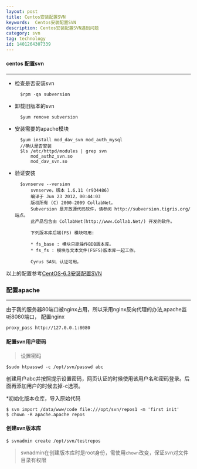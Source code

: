 ```yaml
---
layout: post
title: Centos安装配置SVN
keywords:  Centos安装配置SVN
description: Centos安装配置SVN遇到问题
category: svn
tag: technology
id: 1401264307339
---
```


#### centos 配置svn ####
***

* 检查是否安装svn

		$rpm -qa subversion

* 卸载旧版本的svn

		$yum remove subversion

* 安装需要的apache模块

		$yum install mod_dav_svn mod_auth_mysql
		//确认是否安装
		$ls /etc/httpd/modules | grep svn
			mod_authz_svn.so
			mod_dav_svn.so

* 验证安装

		$svnserve --version
			svnserve，版本 1.6.11 (r934486)
			编译于 Jun 23 2012，00:44:03
			版权所有 (C) 2000-2009 CollabNet。
			Subversion 是开放源代码软件，请参阅 http://subversion.tigris.org/ 站点。
			此产品包含由 CollabNet(http://www.Collab.Net/) 开发的软件。

			下列版本库后端(FS) 模块可用:

			* fs_base : 模块只能操作BDB版本库。
			* fs_fs : 模块与文本文件(FSFS)版本库一起工作。

			Cyrus SASL 认证可用。

以上的配置参考[CentOS-6.3安装配置SVN](http://my.oschina.net/junn/blog/164041)

### 配置apache ###
***
由于我的服务器80端口被nginx占用，所以采用nginx反向代理的办法,apache监听8080端口，
配置nginx

	proxy_pass http://127.0.0.1:8080

#### 配置svn用户密码 ####

> 设置密码

	$sudo htpasswd -c /opt/svn/passwd abc

创建用户abc并按照提示设置密码，网页认证的时候使用该用户名和密码登录。后面再添加用户的时候去掉-c选项。

*初始化版本仓库，导入原始代码

	$ svn import /data/www/code file:///opt/svn/repos1 -m 'first init'
	$ chown -R apache.apache repos

#### 创建svn版本库 ####

	$ svnadmin create /opt/svn/testrepos

> svnadmin在创建版本库时是root身份，需使用```chown```改变，保证svn对文件目录有权限